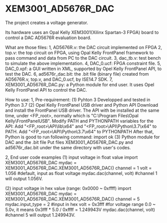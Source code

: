 # XEM3001_AD5676R_DAC
The project creates a voltage generator. 

Its hardware uses an Opal Kelly XEM3001(Xilinx Spartan-3 FPGA) board to control a DAC AD5676R evaluation board.

What are those files: 
1, AD5676R.v: the DAC circuit implemented on FPGA
2, top.v: the top circuit on FPGA, using Opal Kelly FrontPanel framework to pass command and data from PC to the DAC circuit.
3, dac_tb.v: test bench to simulate the above implementation.
4, DAC_0.ucf: FPGA constraint file.
5, DAC_0.xpf: a GUI written in XML, supported by Opel Kelly FrontPanel API, to test the DAC.
6, ad5676r_dac.bit: the .bit file (binary file) created from AD5676R.v, top.v, and DAC_0.ucf, by ISE14.7 SDK.
7, XEM3001_AD5676R_DAC.py: a Python module for end user. It uses Opel Kelly FrontPanel API to control the DAC.

How to use:
1, Pre-requirement:
(1) Pyhton 3 
  Developped and tested in Python 3.7
(2) Opel Kelly FrontPanel USB driver and Python API
  Download and install the FrontPanel USB driver. 
  The API with be installed at the same time, under <FP_root>, normally which is "C:\Program Files\Opal Kelly\FrontPanelUSB\".
  Modify PATH and PYTHONPATH variables for the API: 
        Add "<FP_root>\API\lib\x64" and "<FP_root>\API\Python\3.7\x64" to PATH. 
        Add "<FP_root>\API\Python\3.7\x64" to PYTHONPATH 
  After that, Python is good to run following command:
   import ok
(3) Python module for DAC and the .bit file
  Put files XEM3001_AD5676R_DAC.py and ad5676r_dac.bit under the same directory with user's codes.

2, End user code examples
(1) input voltage in float value
  import XEM3001_AD5676R_DAC
  mydac = XEM3001_AD5676R_DAC.XEM3001_AD5676R_DAC()
  channel = 1
  volt = 1.056 #default, input as float voltage 
  mydac.dac(channel, volt) #channel 1 will output 1.056V.

(2) input voltage in hex value (range: 0x0000 ~ 0xffff)
  import XEM3001_AD5676R_DAC
  mydac = XEM3001_AD5676R_DAC.XEM3001_AD5676R_DAC()
  channel = 5
  mydac.input_type = 2 #input in hex
  volt = 0x3fff #for voltage range 0.0 ~ 5.0v, it means 0x3fff * 5.0 / 0xffff = 1.249943V
  mydac.dac(channel, volt) #channel 5 will output 1.249943V.
